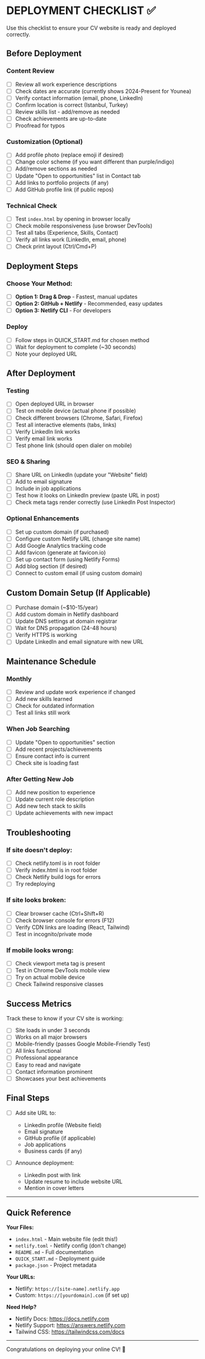 # DEPLOYMENT CHECKLIST ✅

Use this checklist to ensure your CV website is ready and deployed correctly.

## Before Deployment

### Content Review
- [ ] Review all work experience descriptions
- [ ] Check dates are accurate (currently shows 2024-Present for Younea)
- [ ] Verify contact information (email, phone, LinkedIn)
- [ ] Confirm location is correct (Istanbul, Turkey)
- [ ] Review skills list - add/remove as needed
- [ ] Check achievements are up-to-date
- [ ] Proofread for typos

### Customization (Optional)
- [ ] Add profile photo (replace emoji if desired)
- [ ] Change color scheme (if you want different than purple/indigo)
- [ ] Add/remove sections as needed
- [ ] Update "Open to opportunities" list in Contact tab
- [ ] Add links to portfolio projects (if any)
- [ ] Add GitHub profile link (if public repos)

### Technical Check
- [ ] Test `index.html` by opening in browser locally
- [ ] Check mobile responsiveness (use browser DevTools)
- [ ] Test all tabs (Experience, Skills, Contact)
- [ ] Verify all links work (LinkedIn, email, phone)
- [ ] Check print layout (Ctrl/Cmd+P)

## Deployment Steps

### Choose Your Method:
- [ ] **Option 1: Drag & Drop** - Fastest, manual updates
- [ ] **Option 2: GitHub + Netlify** - Recommended, easy updates
- [ ] **Option 3: Netlify CLI** - For developers

### Deploy
- [ ] Follow steps in QUICK_START.md for chosen method
- [ ] Wait for deployment to complete (~30 seconds)
- [ ] Note your deployed URL

## After Deployment

### Testing
- [ ] Open deployed URL in browser
- [ ] Test on mobile device (actual phone if possible)
- [ ] Check different browsers (Chrome, Safari, Firefox)
- [ ] Test all interactive elements (tabs, links)
- [ ] Verify LinkedIn link works
- [ ] Verify email link works
- [ ] Test phone link (should open dialer on mobile)

### SEO & Sharing
- [ ] Share URL on LinkedIn (update your "Website" field)
- [ ] Add to email signature
- [ ] Include in job applications
- [ ] Test how it looks on LinkedIn preview (paste URL in post)
- [ ] Check meta tags render correctly (use LinkedIn Post Inspector)

### Optional Enhancements
- [ ] Set up custom domain (if purchased)
- [ ] Configure custom Netlify URL (change site name)
- [ ] Add Google Analytics tracking code
- [ ] Add favicon (generate at favicon.io)
- [ ] Set up contact form (using Netlify Forms)
- [ ] Add blog section (if desired)
- [ ] Connect to custom email (if using custom domain)

## Custom Domain Setup (If Applicable)

- [ ] Purchase domain (~$10-15/year)
- [ ] Add custom domain in Netlify dashboard
- [ ] Update DNS settings at domain registrar
- [ ] Wait for DNS propagation (24-48 hours)
- [ ] Verify HTTPS is working
- [ ] Update LinkedIn and email signature with new URL

## Maintenance Schedule

### Monthly
- [ ] Review and update work experience if changed
- [ ] Add new skills learned
- [ ] Check for outdated information
- [ ] Test all links still work

### When Job Searching
- [ ] Update "Open to opportunities" section
- [ ] Add recent projects/achievements
- [ ] Ensure contact info is current
- [ ] Check site is loading fast

### After Getting New Job
- [ ] Add new position to experience
- [ ] Update current role description
- [ ] Add new tech stack to skills
- [ ] Update achievements with new impact

## Troubleshooting

### If site doesn't deploy:
- [ ] Check netlify.toml is in root folder
- [ ] Verify index.html is in root folder
- [ ] Check Netlify build logs for errors
- [ ] Try redeploying

### If site looks broken:
- [ ] Clear browser cache (Ctrl+Shift+R)
- [ ] Check browser console for errors (F12)
- [ ] Verify CDN links are loading (React, Tailwind)
- [ ] Test in incognito/private mode

### If mobile looks wrong:
- [ ] Check viewport meta tag is present
- [ ] Test in Chrome DevTools mobile view
- [ ] Try on actual mobile device
- [ ] Check Tailwind responsive classes

## Success Metrics

Track these to know if your CV site is working:

- [ ] Site loads in under 3 seconds
- [ ] Works on all major browsers
- [ ] Mobile-friendly (passes Google Mobile-Friendly Test)
- [ ] All links functional
- [ ] Professional appearance
- [ ] Easy to read and navigate
- [ ] Contact information prominent
- [ ] Showcases your best achievements

## Final Steps

- [ ] Add site URL to:
  - LinkedIn profile (Website field)
  - Email signature
  - GitHub profile (if applicable)
  - Job applications
  - Business cards (if any)
  
- [ ] Announce deployment:
  - LinkedIn post with link
  - Update resume to include website URL
  - Mention in cover letters

---

## Quick Reference

**Your Files:**
- `index.html` - Main website file (edit this!)
- `netlify.toml` - Netlify config (don't change)
- `README.md` - Full documentation
- `QUICK_START.md` - Deployment guide
- `package.json` - Project metadata

**Your URLs:**
- Netlify: `https://[site-name].netlify.app`
- Custom: `https://[yourdomain].com` (if set up)

**Need Help?**
- Netlify Docs: https://docs.netlify.com
- Netlify Support: https://answers.netlify.com
- Tailwind CSS: https://tailwindcss.com/docs

---

Congratulations on deploying your online CV! 🎉
